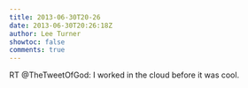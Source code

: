 ```yaml
---
title: 2013-06-30T20-26
date: 2013-06-30T20:26:18Z
author: Lee Turner
showtoc: false
comments: true
---
```


RT @TheTweetOfGod: I worked in the cloud before it was cool.

